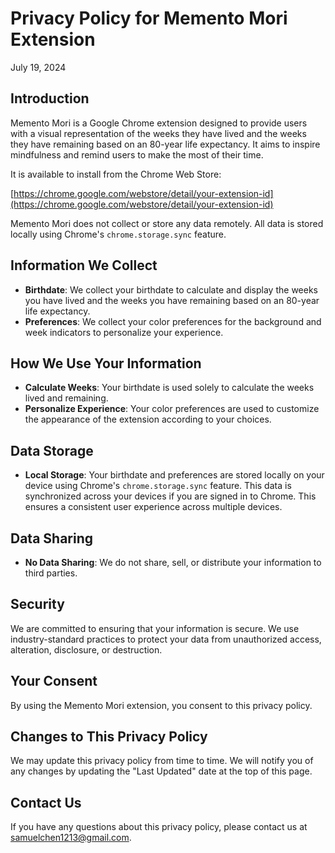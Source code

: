 # Privacy Policy for Memento Mori Extension

July 19, 2024

## Introduction

Memento Mori is a Google Chrome extension designed to provide users with a visual representation of the weeks they have lived and the weeks they have remaining based on an 80-year life expectancy. It aims to inspire mindfulness and remind users to make the most of their time.

It is available to install from the Chrome Web Store:

[https://chrome.google.com/webstore/detail/your-extension-id](https://chrome.google.com/webstore/detail/your-extension-id)

Memento Mori does not collect or store any data remotely. All data is stored locally using Chrome's `chrome.storage.sync` feature.

## Information We Collect

- **Birthdate**: We collect your birthdate to calculate and display the weeks you have lived and the weeks you have remaining based on an 80-year life expectancy.
- **Preferences**: We collect your color preferences for the background and week indicators to personalize your experience.

## How We Use Your Information

- **Calculate Weeks**: Your birthdate is used solely to calculate the weeks lived and remaining.
- **Personalize Experience**: Your color preferences are used to customize the appearance of the extension according to your choices.

## Data Storage

- **Local Storage**: Your birthdate and preferences are stored locally on your device using Chrome's `chrome.storage.sync` feature. This data is synchronized across your devices if you are signed in to Chrome. This ensures a consistent user experience across multiple devices.

## Data Sharing

- **No Data Sharing**: We do not share, sell, or distribute your information to third parties.

## Security

We are committed to ensuring that your information is secure. We use industry-standard practices to protect your data from unauthorized access, alteration, disclosure, or destruction.

## Your Consent

By using the Memento Mori extension, you consent to this privacy policy.

## Changes to This Privacy Policy

We may update this privacy policy from time to time. We will notify you of any changes by updating the "Last Updated" date at the top of this page.

## Contact Us

If you have any questions about this privacy policy, please contact us at samuelchen1213@gmail.com.
